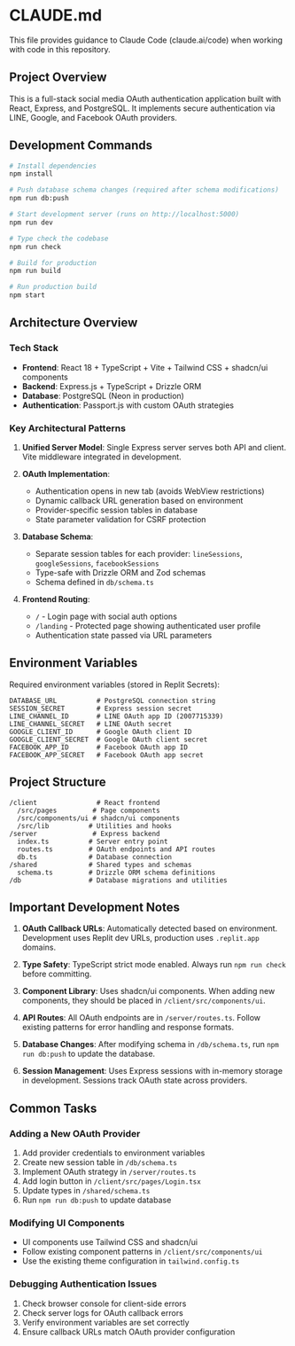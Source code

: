 # CLAUDE.md

This file provides guidance to Claude Code (claude.ai/code) when working with code in this repository.

## Project Overview

This is a full-stack social media OAuth authentication application built with React, Express, and PostgreSQL. It implements secure authentication via LINE, Google, and Facebook OAuth providers.

## Development Commands

```bash
# Install dependencies
npm install

# Push database schema changes (required after schema modifications)
npm run db:push

# Start development server (runs on http://localhost:5000)
npm run dev

# Type check the codebase
npm run check

# Build for production
npm run build

# Run production build
npm start
```

## Architecture Overview

### Tech Stack
- **Frontend**: React 18 + TypeScript + Vite + Tailwind CSS + shadcn/ui components
- **Backend**: Express.js + TypeScript + Drizzle ORM
- **Database**: PostgreSQL (Neon in production)
- **Authentication**: Passport.js with custom OAuth strategies

### Key Architectural Patterns

1. **Unified Server Model**: Single Express server serves both API and client. Vite middleware integrated in development.

2. **OAuth Implementation**: 
   - Authentication opens in new tab (avoids WebView restrictions)
   - Dynamic callback URL generation based on environment
   - Provider-specific session tables in database
   - State parameter validation for CSRF protection

3. **Database Schema**:
   - Separate session tables for each provider: `lineSessions`, `googleSessions`, `facebookSessions`
   - Type-safe with Drizzle ORM and Zod schemas
   - Schema defined in `db/schema.ts`

4. **Frontend Routing**:
   - `/` - Login page with social auth options
   - `/landing` - Protected page showing authenticated user profile
   - Authentication state passed via URL parameters

## Environment Variables

Required environment variables (stored in Replit Secrets):
```
DATABASE_URL          # PostgreSQL connection string
SESSION_SECRET        # Express session secret
LINE_CHANNEL_ID       # LINE OAuth app ID (2007715339)
LINE_CHANNEL_SECRET   # LINE OAuth secret
GOOGLE_CLIENT_ID      # Google OAuth client ID
GOOGLE_CLIENT_SECRET  # Google OAuth client secret
FACEBOOK_APP_ID       # Facebook OAuth app ID
FACEBOOK_APP_SECRET   # Facebook OAuth app secret
```

## Project Structure

```
/client               # React frontend
  /src/pages         # Page components
  /src/components/ui # shadcn/ui components
  /src/lib          # Utilities and hooks
/server              # Express backend
  index.ts          # Server entry point
  routes.ts         # OAuth endpoints and API routes
  db.ts             # Database connection
/shared             # Shared types and schemas
  schema.ts         # Drizzle ORM schema definitions
/db                 # Database migrations and utilities
```

## Important Development Notes

1. **OAuth Callback URLs**: Automatically detected based on environment. Development uses Replit dev URLs, production uses `.replit.app` domains.

2. **Type Safety**: TypeScript strict mode enabled. Always run `npm run check` before committing.

3. **Component Library**: Uses shadcn/ui components. When adding new components, they should be placed in `/client/src/components/ui`.

4. **API Routes**: All OAuth endpoints are in `/server/routes.ts`. Follow existing patterns for error handling and response formats.

5. **Database Changes**: After modifying schema in `/db/schema.ts`, run `npm run db:push` to update the database.

6. **Session Management**: Uses Express sessions with in-memory storage in development. Sessions track OAuth state across providers.

## Common Tasks

### Adding a New OAuth Provider
1. Add provider credentials to environment variables
2. Create new session table in `/db/schema.ts`
3. Implement OAuth strategy in `/server/routes.ts`
4. Add login button in `/client/src/pages/Login.tsx`
5. Update types in `/shared/schema.ts`
6. Run `npm run db:push` to update database

### Modifying UI Components
- UI components use Tailwind CSS and shadcn/ui
- Follow existing component patterns in `/client/src/components/ui`
- Use the existing theme configuration in `tailwind.config.ts`

### Debugging Authentication Issues
1. Check browser console for client-side errors
2. Check server logs for OAuth callback errors
3. Verify environment variables are set correctly
4. Ensure callback URLs match OAuth provider configuration